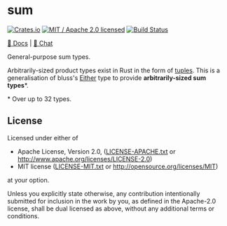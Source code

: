 # sum

[![Crates.io](https://img.shields.io/crates/v/sum.svg?maxAge=86400)](https://crates.io/crates/sum)
[![MIT / Apache 2.0 licensed](https://img.shields.io/crates/l/sum.svg?maxAge=2592000)](#License)
[![Build Status](https://dev.azure.com/alecmocatta/sum/_apis/build/status/tests?branchName=master)](https://dev.azure.com/alecmocatta/reqwest_resume/_build?definitionId=12)

[📖 Docs](https://docs.rs/sum/0.1) | [💬 Chat](https://constellation.zulipchat.com/#narrow/stream/213236-subprojects)

General-purpose sum types.

Arbitrarily-sized product types exist in Rust in the form of [tuples](https://doc.rust-lang.org/std/primitive.tuple.html). This is a generalisation of bluss's [Either](https://docs.rs/either/1.5.0/either/enum.Either.html) type to provide **arbitrarily-sized sum types**\*.

\* Over up to 32 types.

## License
Licensed under either of

 * Apache License, Version 2.0, ([LICENSE-APACHE.txt](LICENSE-APACHE.txt) or http://www.apache.org/licenses/LICENSE-2.0)
 * MIT license ([LICENSE-MIT.txt](LICENSE-MIT.txt) or http://opensource.org/licenses/MIT)

at your option.

Unless you explicitly state otherwise, any contribution intentionally submitted for inclusion in the work by you, as defined in the Apache-2.0 license, shall be dual licensed as above, without any additional terms or conditions.
